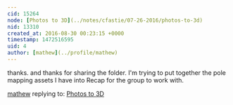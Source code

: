 ```yaml
---
cid: 15264
node: [Photos to 3D](../notes/cfastie/07-26-2016/photos-to-3d)
nid: 13310
created_at: 2016-08-30 00:23:15 +0000
timestamp: 1472516595
uid: 4
author: [mathew](../profile/mathew)
---
```


thanks. and thanks for sharing the folder.  I'm trying to put together the pole mapping assets I have into Recap for the group to work with.

[mathew](../profile/mathew) replying to: [Photos to 3D](../notes/cfastie/07-26-2016/photos-to-3d)

